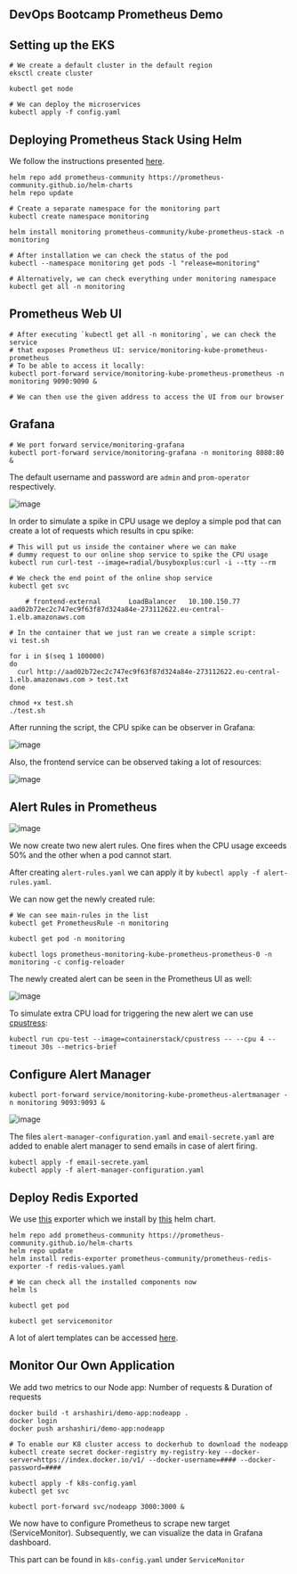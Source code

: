 ## DevOps Bootcamp Prometheus Demo

## Setting up the EKS

    # We create a default cluster in the default region
    eksctl create cluster

    kubectl get node

    # We can deploy the microservices
    kubectl apply -f config.yaml

## Deploying Prometheus Stack Using Helm

We follow the instructions presented [here](https://github.com/prometheus-community/helm-charts).

    helm repo add prometheus-community https://prometheus-community.github.io/helm-charts
    helm repo update

    # Create a separate namespace for the monitoring part
    kubectl create namespace monitoring

    helm install monitoring prometheus-community/kube-prometheus-stack -n monitoring

    # After installation we can check the status of the pod
    kubectl --namespace monitoring get pods -l "release=monitoring"

    # Alternatively, we can check everything under monitoring namespace
    kubectl get all -n monitoring

## Prometheus Web UI

    # After executing `kubectl get all -n monitoring`, we can check the service 
    # that exposes Prometheus UI: service/monitoring-kube-prometheus-prometheus
    # To be able to access it locally:
    kubectl port-forward service/monitoring-kube-prometheus-prometheus -n monitoring 9090:9090 &

    # We can then use the given address to access the UI from our browser
    
## Grafana
    # We port forward service/monitoring-grafana 
    kubectl port-forward service/monitoring-grafana -n monitoring 8080:80 &

The default username and password are `admin` and `prom-operator` respectively.


![image](https://github.com/ArshaShiri/DevOpsBootcampPrometheusDemo/assets/18715119/898b02d3-ef4e-4bc2-9fc3-722d84784ca4)


In order to simulate a spike in CPU usage we deploy a simple pod that can create a lot of requests which results in cpu spike:

    # This will put us inside the container where we can make 
    # dummy request to our online shop service to spike the CPU usage
    kubectl run curl-test --image=radial/busyboxplus:curl -i --tty --rm

    # We check the end point of the online shop service
    kubectl get svc
    
        # frontend-external       LoadBalancer   10.100.150.77    aad02b72ec2c747ec9f63f87d324a84e-273112622.eu-central-1.elb.amazonaws.com

    # In the container that we just ran we create a simple script:
    vi test.sh

    for i in $(seq 1 100000)
    do
      curl http://aad02b72ec2c747ec9f63f87d324a84e-273112622.eu-central-1.elb.amazonaws.com > test.txt
    done

    chmod +x test.sh
    ./test.sh

After running the script, the CPU spike can be observer in Grafana:

![image](https://github.com/ArshaShiri/DevOpsBootcampPrometheusDemo/assets/18715119/89d4282b-dd64-4528-b0a2-8cbedb70f726)

Also, the frontend service can be observed taking a lot of resources:

![image](https://github.com/ArshaShiri/DevOpsBootcampPrometheusDemo/assets/18715119/73a85ac0-f508-442f-a3bf-dcb885bd1ad1)


## Alert Rules in Prometheus

![image](https://github.com/ArshaShiri/DevOpsBootcampPrometheusDemo/assets/18715119/68f16f97-7df4-41e3-9128-2b5985ee1719)

We now create two new alert rules. One fires when the CPU usage exceeds 50% and the other when a pod cannot start.

After creating `alert-rules.yaml` we can apply it by `kubectl apply -f alert-rules.yaml`.

We can now get the newly created rule:

    # We can see main-rules in the list
    kubectl get PrometheusRule -n monitoring

    kubectl get pod -n monitoring

    kubectl logs prometheus-monitoring-kube-prometheus-prometheus-0 -n monitoring -c config-reloader

The newly created alert can be seen in the Prometheus UI as well:

![image](https://github.com/ArshaShiri/DevOpsBootcampPrometheusDemo/assets/18715119/63f1087d-2513-4bbf-a97b-f284d92793f2)

To simulate extra CPU load for triggering the new alert we can use [cpustress](https://hub.docker.com/r/containerstack/cpustress):

    kubectl run cpu-test --image=containerstack/cpustress -- --cpu 4 --timeout 30s --metrics-brief
    
## Configure Alert Manager

    kubectl port-forward service/monitoring-kube-prometheus-alertmanager -n monitoring 9093:9093 &

![image](https://github.com/ArshaShiri/DevOpsBootcampPrometheusDemo/assets/18715119/eb9505fd-47dc-4067-b29c-a22bd5195a80)

The files `alert-manager-configuration.yaml` and `email-secrete.yaml` are added to enable alert manager to send emails in case of alert firing.

    kubectl apply -f email-secrete.yaml
    kubectl apply -f alert-manager-configuration.yaml

## Deploy Redis Exported

We use [this](https://github.com/oliver006/redis_exporter) exporter which we install by [this](https://github.com/prometheus-community/helm-charts/tree/main/charts/prometheus-redis-exporter) helm chart.

    helm repo add prometheus-community https://prometheus-community.github.io/helm-charts
    helm repo update
    helm install redis-exporter prometheus-community/prometheus-redis-exporter -f redis-values.yaml

    # We can check all the installed components now
    helm ls

    kubectl get pod

    kubectl get servicemonitor

A lot of alert templates can be accessed [here](https://samber.github.io/awesome-prometheus-alerts/).

## Monitor Our Own Application

We add two metrics to our Node app: Number of requests & Duration of requests


    docker build -t arshashiri/demo-app:nodeapp .
    docker login
    docker push arshashiri/demo-app:nodeapp

    # To enable our K8 cluster access to dockerhub to download the nodeapp
    kubectl create secret docker-registry my-registry-key --docker-server=https://index.docker.io/v1/ --docker-username=#### --docker-password=####

    kubectl apply -f k8s-config.yaml
    kubectl get svc

    kubectl port-forward svc/nodeapp 3000:3000 &

We now have to configure Prometheus to scrape new target (ServiceMonitor). Subsequently, we can visualize the data in Grafana dashboard.

This part can be found in `k8s-config.yaml` under `ServiceMonitor`